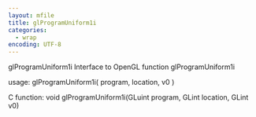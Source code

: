 ```yaml
---
layout: mfile
title: glProgramUniform1i
categories:
  - wrap
encoding: UTF-8
---
```


glProgramUniform1i  Interface to OpenGL function glProgramUniform1i

usage:  glProgramUniform1i( program, location, v0 )

C function:  void glProgramUniform1i(GLuint program, GLint location, GLint v0)